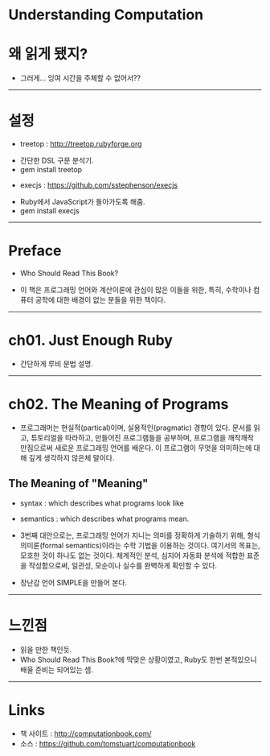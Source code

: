 Understanding Computation
================================================================================

# 왜 읽게 됐지?
* 그러게... 잉여 시간을 주체할 수 없어서??

--------------------------------------------------------------------------------

# 설정
* treetop : http://treetop.rubyforge.org
 - 간단한 DSL 구문 분석기.
 - gem install treetop
* execjs : https://github.com/sstephenson/execjs
 - Ruby에서 JavaScript가 돌아가도록 해줌.
 - gem install execjs

--------------------------------------------------------------------------------

# Preface
* Who Should Read This Book?
 - 이 책은 프로그래밍 언어와 계산이론에 관심이 많은 이들을 위한, 특히, 수학이나 컴퓨터 공학에 대한 배경이 없는 분들을 위한 책이다.

--------------------------------------------------------------------------------

# ch01. Just Enough Ruby
* 간단하게 루비 문법 설명.

--------------------------------------------------------------------------------

# ch02. The Meaning of Programs
* 프로그래머는 현실적(partical)이며, 실용적인(pragmatic) 경향이 있다. 문서를 읽고, 튜토리얼을 따라하고, 만들어진 프로그램들을 공부하며, 프로그램을 깨작깨작 만짐으로써 새로운 프로그래밍 언어를 배운다. 이 프로그램이 무엇을 의미하는에 대해 깊게 생각하지 않은체 말이다.


## The Meaning of "Meaning"
* syntax : which describes what programs look like
* semantics : which describes what programs mean.


* 3번째 대안으로는, 프로그래밍 언어가 지니는 의미를 정확하게 기술하기 위해, 형식 의미론(formal semantics)이라는 수학 기법을 이용하는 것이다. 여기서의 목표는, 모호한 것이 하나도 없는 것이다. 체계적인 분석, 심지어 자동화 분석에 적합한 표준을 작성함으로써, 일관성, 모순이나 실수를 완벽하게 확인할 수 있다.

* 장난감 언어 SIMPLE을 만들어 본다.

--------------------------------------------------------------------------------

# 느낀점
* 읽을 만한 책인듯.
* Who Should Read This Book?에 딱맞은 상황이였고, Ruby도 한번 본적있으니 배울 준비는 되어있는 셈.

--------------------------------------------------------------------------------

# Links
* 책 사이트 : http://computationbook.com/
* 소스 : https://github.com/tomstuart/computationbook
